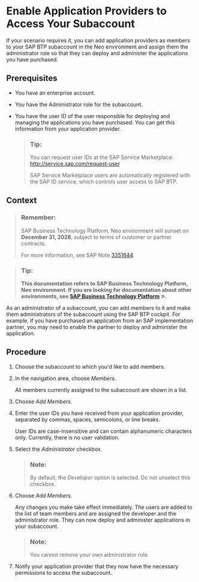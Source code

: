 <!-- loiofa1bd9cf472e46d49472092ffedf7307 -->

# Enable Application Providers to Access Your Subaccount

If your scenario requires it, you can add application providers as members to your SAP BTP subaccount in the Neo environment and assign them the administrator role so that they can deploy and administer the applications you have purchased.



## Prerequisites

-   You have an enterprise account.
-   You have the Administrator role for the subaccount.
-   You have the user ID of the user responsible for deploying and managing the applications you have purchased. You can get this information from your application provider.

    > ### Tip:  
    > You can request user IDs at the SAP Service Marketplace: http://service.sap.com/request-user
    > 
    > SAP Service Marketplace users are automatically registered with the SAP ID service, which controls user access to SAP BTP.




## Context

> ### Remember:  
> SAP Business Technology Platform, Neo environment will sunset on **December 31, 2028**, subject to terms of customer or partner contracts.
> 
> For more information, see SAP Note [3351844](https://me.sap.com/notes/3351844).

> ### Tip:  
> **This documentation refers to SAP Business Technology Platform, Neo environment. If you are looking for documentation about other environments, see [SAP Business Technology Platform](https://help.sap.com/viewer/65de2977205c403bbc107264b8eccf4b/Cloud/en-US/6a2c1ab5a31b4ed9a2ce17a5329e1dd8.html "SAP Business Technology Platform (SAP BTP) is an integrated offering comprised of four technology portfolios: database and data management, application development and integration, analytics, and intelligent technologies. The platform offers users the ability to turn data into business value, compose end-to-end business processes, and build and extend SAP applications quickly.") :arrow_upper_right:.**

As an administrator of a subaccount, you can add members to it and make them administrators of the subaccount using the SAP BTP cockpit. For example, if you have purchased an application from an SAP implementation partner, you may need to enable the partner to deploy and administer the application.



## Procedure

1.  Choose the subaccount to which you'd like to add members.

2.  In the navigation area, choose *Members*.

    All members currently assigned to the subaccount are shown in a list.

3.  Choose *Add Members*.

4.  Enter the user IDs you have received from your application provider, separated by commas, spaces, semicolons, or line breaks.

    User IDs are case-insensitive and can contain alphanumeric characters only. Currently, there is no user validation.

5.  Select the *Administrator* checkbox.

    > ### Note:  
    > By default, the *Developer* option is selected. Do not unselect this checkbox.

6.  Choose *Add Members*.

    Any changes you make take effect immediately. The users are added to the list of team members and are assigned the developer and the administrator role. They can now deploy and administer applications in your subaccount.

    > ### Note:  
    > You cannot remove your own administrator role.

7.  Notify your application provider that they now have the necessary permissions to access the subaccount.


